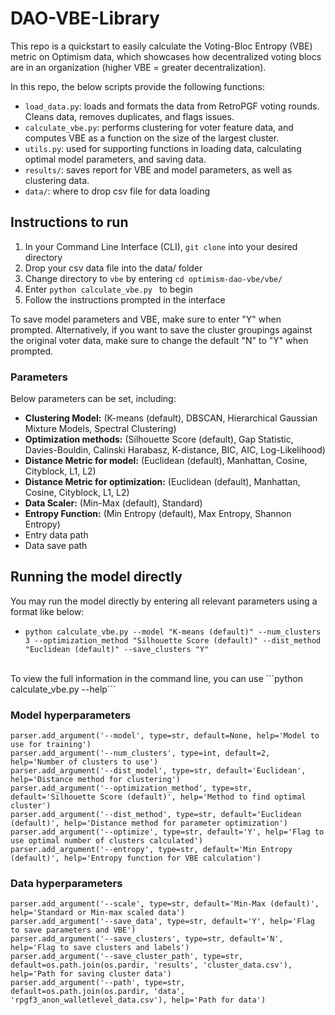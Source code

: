 # DAO-VBE-Library
This repo is a quickstart to easily calculate the Voting-Bloc Entropy (VBE) metric on Optimism data, which showcases how decentralized voting blocs are in an organization (higher VBE = greater decentralization).

In this repo, the below scripts provide the following functions:
- ```load_data.py```: loads and formats the data from RetroPGF voting rounds. Cleans data, removes duplicates, and flags issues.
- ```calculate_vbe.py```: performs clustering for voter feature data, and computes VBE as a function on the size of the largest cluster.
- ```utils.py```: used for supporting functions in loading data, calculating optimal model parameters, and saving data.
- ```results/```: saves report for VBE and model parameters, as well as clustering data.
- ```data/```: where to drop csv file for data loading

## Instructions to run

1. In your Command Line Interface (CLI), ```git clone``` into your desired directory
2. Drop your csv data file into the data/ folder
3. Change directory to ```vbe``` by entering ```cd optimism-dao-vbe/vbe/```
4. Enter ```python calculate_vbe.py ``` to begin
5. Follow the instructions prompted in the interface

To save model parameters and VBE, make sure to enter "Y" when prompted. Alternatively, if you want to save the cluster groupings against the original voter data, make sure to change the default "N" to "Y" when prompted.

### Parameters
Below parameters can be set, including:

- **Clustering Model:** (K-means (default), DBSCAN, Hierarchical Gaussian Mixture Models, Spectral Clustering)
- **Optimization methods:** (Silhouette Score (default), Gap Statistic, Davies-Bouldin, Calinski Harabasz, K-distance, BIC, AIC, Log-Likelihood)
- **Distance Metric for model:** (Euclidean (default), Manhattan, Cosine, Cityblock, L1, L2)
- **Distance Metric for optimization:** (Euclidean (default), Manhattan, Cosine, Cityblock, L1, L2)
- **Data Scaler:** (Min-Max (default), Standard)
- **Entropy Function:** (Min Entropy (default), Max Entropy, Shannon Entropy)
- Entry data path
- Data save path

## Running the model directly
You may run the model directly by entering all relevant parameters using a format like below:
- ```python calculate_vbe.py --model "K-means (default)" --num_clusters 3 --optimization_method "Silhouette Score (default)" --dist_method "Euclidean (default)" --save_clusters "Y" ```
<br />
To view the full information in the command line, you can use ```python calculate_vbe.py --help```

### Model hyperparameters

    parser.add_argument('--model', type=str, default=None, help='Model to use for training')
    parser.add_argument('--num_clusters', type=int, default=2, help='Number of clusters to use')
    parser.add_argument('--dist_model', type=str, default='Euclidean', help='Distance method for clustering')
    parser.add_argument('--optimization_method', type=str, default='Silhouette Score (default)', help='Method to find optimal cluster')
    parser.add_argument('--dist_method', type=str, default='Euclidean (default)', help='Distance method for parameter optimization')
    parser.add_argument('--optimize', type=str, default='Y', help='Flag to use optimal number of clusters calculated')
    parser.add_argument('--entropy', type=str, default='Min Entropy (default)', help='Entropy function for VBE calculation')

### Data hyperparameters
    parser.add_argument('--scale', type=str, default='Min-Max (default)', help='Standard or Min-max scaled data')
    parser.add_argument('--save_data', type=str, default='Y', help='Flag to save parameters and VBE')
    parser.add_argument('--save_clusters', type=str, default='N', help='Flag to save clusters and labels')
    parser.add_argument('--save_cluster_path', type=str, default=os.path.join(os.pardir, 'results', 'cluster_data.csv'), help='Path for saving cluster data')
    parser.add_argument('--path', type=str, default=os.path.join(os.pardir, 'data', 'rpgf3_anon_walletlevel_data.csv'), help='Path for data')

